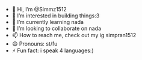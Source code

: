 - 👋 Hi, I’m @Simmz1512
- 👀 I’m interested in building things:3
- 🌱 I’m currently learning nada
- 💞️ I’m looking to collaborate on nada
- 📫 How to reach me, check out my ig simpran1512
- 😄 Pronouns: st/fu
- ⚡ Fun fact: i speak 4 languages:)

<!---
Simmz1512/Simmz1512 is a ✨ special ✨ repository because its `README.md` (this file) appears on your GitHub profile.
You can click the Preview link to take a look at your changes.
--->
